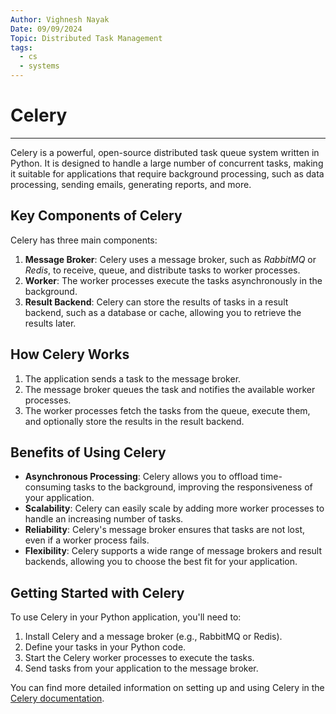 ```yaml
---
Author: Vighnesh Nayak
Date: 09/09/2024
Topic: Distributed Task Management
tags:
  - cs
  - systems
---
```

# Celery
---

Celery is a powerful, open-source distributed task queue system written in Python. It is designed to handle a large number of concurrent tasks, making it suitable for applications that require background processing, such as data processing, sending emails, generating reports, and more.

## Key Components of Celery
Celery has three main components:

1. **Message Broker**: Celery uses a message broker, such as *RabbitMQ* or *Redis*, to receive, queue, and distribute tasks to worker processes.
2. **Worker**: The worker processes execute the tasks asynchronously in the background.
3. **Result Backend**: Celery can store the results of tasks in a result backend, such as a database or cache, allowing you to retrieve the results later.

## How Celery Works
1. The application sends a task to the message broker.
2. The message broker queues the task and notifies the available worker processes.
3. The worker processes fetch the tasks from the queue, execute them, and optionally store the results in the result backend.

## Benefits of Using Celery
- **Asynchronous Processing**: Celery allows you to offload time-consuming tasks to the background, improving the responsiveness of your application.
- **Scalability**: Celery can easily scale by adding more worker processes to handle an increasing number of tasks.
- **Reliability**: Celery's message broker ensures that tasks are not lost, even if a worker process fails.
- **Flexibility**: Celery supports a wide range of message brokers and result backends, allowing you to choose the best fit for your application.

## Getting Started with Celery
To use Celery in your Python application, you'll need to:
1. Install Celery and a message broker (e.g., RabbitMQ or Redis).
2. Define your tasks in your Python code.
3. Start the Celery worker processes to execute the tasks.
4. Send tasks from your application to the message broker.

You can find more detailed information on setting up and using Celery in the [Celery documentation](https://docs.celeryproject.org/en/stable/index.html).